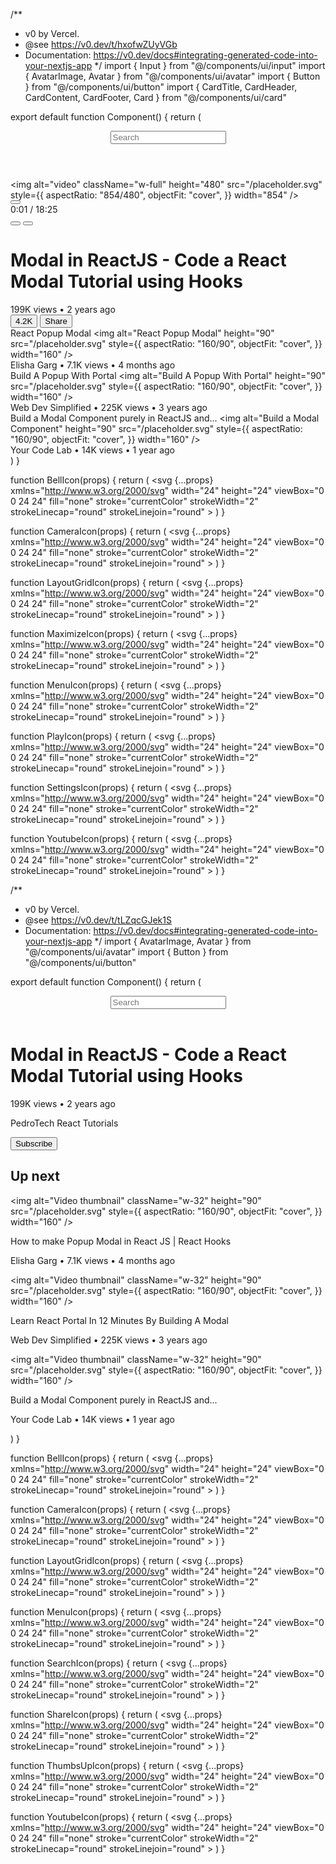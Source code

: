 /**
 * v0 by Vercel.
 * @see https://v0.dev/t/hxofwZUyVGb
 * Documentation: https://v0.dev/docs#integrating-generated-code-into-your-nextjs-app
 */
import { Input } from "@/components/ui/input"
import { AvatarImage, Avatar } from "@/components/ui/avatar"
import { Button } from "@/components/ui/button"
import { CardTitle, CardHeader, CardContent, CardFooter, Card } from "@/components/ui/card"

export default function Component() {
  return (
    <div className="bg-black text-white min-h-screen">
      <header className="bg-[#202020] p-4 flex justify-between items-center">
        <div className="flex items-center space-x-4">
          <MenuIcon className="text-white" />
          <YoutubeIcon className="text-red-600" />
        </div>
        <div className="flex-grow mx-4">
          <Input placeholder="Search" />
        </div>
        <div className="flex items-center space-x-4">
          <CameraIcon className="text-white" />
          <LayoutGridIcon className="text-white" />
          <BellIcon className="text-white" />
          <Avatar>
            <AvatarImage alt="user avatar" src="/placeholder.svg?height=32&width=32" />
          </Avatar>
        </div>
      </header>
      <main className="flex">
        <div className="w-[70%] p-8">
          <div className="relative">
            <img
              alt="video"
              className="w-full"
              height="480"
              src="/placeholder.svg"
              style={{
                aspectRatio: "854/480",
                objectFit: "cover",
              }}
              width="854"
            />
            <div className="absolute bottom-0 left-0 right-0 bg-black bg-opacity-50 p-4 flex justify-between items-center">
              <div className="flex space-x-4">
                <Button className="bg-transparent">
                  <PlayIcon className="text-white" />
                </Button>
                <div className="text-white">0:01 / 18:25</div>
              </div>
              <div className="flex space-x-4">
                <Button className="bg-transparent">
                  <SettingsIcon className="text-white" />
                </Button>
                <Button className="bg-transparent">
                  <MaximizeIcon className="text-white" />
                </Button>
              </div>
            </div>
          </div>
          <div className="mt-4">
            <h1 className="text-lg font-bold">Modal in ReactJS - Code a React Modal Tutorial using Hooks</h1>
            <div className="flex justify-between items-center text-sm">
              <div>
                <span>199K views • 2 years ago</span>
              </div>
              <div className="flex space-x-4">
                <Button className="bg-transparent text-white">4.2K</Button>
                <Button className="bg-transparent text-white">Share</Button>
              </div>
            </div>
          </div>
        </div>
        <div className="w-[30%] p-8">
          <div className="space-y-4">
            <Card className="bg-[#202020]">
              <CardHeader>
                <CardTitle>React Popup Modal</CardTitle>
              </CardHeader>
              <CardContent>
                <img
                  alt="React Popup Modal"
                  height="90"
                  src="/placeholder.svg"
                  style={{
                    aspectRatio: "160/90",
                    objectFit: "cover",
                  }}
                  width="160"
                />
              </CardContent>
              <CardFooter>
                <div className="text-sm">Elisha Garg • 7.1K views • 4 months ago</div>
              </CardFooter>
            </Card>
            <Card className="bg-[#202020]">
              <CardHeader>
                <CardTitle>Build A Popup With Portal</CardTitle>
              </CardHeader>
              <CardContent>
                <img
                  alt="Build A Popup With Portal"
                  height="90"
                  src="/placeholder.svg"
                  style={{
                    aspectRatio: "160/90",
                    objectFit: "cover",
                  }}
                  width="160"
                />
              </CardContent>
              <CardFooter>
                <div className="text-sm">Web Dev Simplified • 225K views • 3 years ago</div>
              </CardFooter>
            </Card>
            <Card className="bg-[#202020]">
              <CardHeader>
                <CardTitle>Build a Modal Component purely in ReactJS and...</CardTitle>
              </CardHeader>
              <CardContent>
                <img
                  alt="Build a Modal Component"
                  height="90"
                  src="/placeholder.svg"
                  style={{
                    aspectRatio: "160/90",
                    objectFit: "cover",
                  }}
                  width="160"
                />
              </CardContent>
              <CardFooter>
                <div className="text-sm">Your Code Lab • 14K views • 1 year ago</div>
              </CardFooter>
            </Card>
          </div>
        </div>
      </main>
    </div>
  )
}

function BellIcon(props) {
  return (
    <svg
      {...props}
      xmlns="http://www.w3.org/2000/svg"
      width="24"
      height="24"
      viewBox="0 0 24 24"
      fill="none"
      stroke="currentColor"
      strokeWidth="2"
      strokeLinecap="round"
      strokeLinejoin="round"
    >
      <path d="M6 8a6 6 0 0 1 12 0c0 7 3 9 3 9H3s3-2 3-9" />
      <path d="M10.3 21a1.94 1.94 0 0 0 3.4 0" />
    </svg>
  )
}


function CameraIcon(props) {
  return (
    <svg
      {...props}
      xmlns="http://www.w3.org/2000/svg"
      width="24"
      height="24"
      viewBox="0 0 24 24"
      fill="none"
      stroke="currentColor"
      strokeWidth="2"
      strokeLinecap="round"
      strokeLinejoin="round"
    >
      <path d="M14.5 4h-5L7 7H4a2 2 0 0 0-2 2v9a2 2 0 0 0 2 2h16a2 2 0 0 0 2-2V9a2 2 0 0 0-2-2h-3l-2.5-3z" />
      <circle cx="12" cy="13" r="3" />
    </svg>
  )
}


function LayoutGridIcon(props) {
  return (
    <svg
      {...props}
      xmlns="http://www.w3.org/2000/svg"
      width="24"
      height="24"
      viewBox="0 0 24 24"
      fill="none"
      stroke="currentColor"
      strokeWidth="2"
      strokeLinecap="round"
      strokeLinejoin="round"
    >
      <rect width="7" height="7" x="3" y="3" rx="1" />
      <rect width="7" height="7" x="14" y="3" rx="1" />
      <rect width="7" height="7" x="14" y="14" rx="1" />
      <rect width="7" height="7" x="3" y="14" rx="1" />
    </svg>
  )
}


function MaximizeIcon(props) {
  return (
    <svg
      {...props}
      xmlns="http://www.w3.org/2000/svg"
      width="24"
      height="24"
      viewBox="0 0 24 24"
      fill="none"
      stroke="currentColor"
      strokeWidth="2"
      strokeLinecap="round"
      strokeLinejoin="round"
    >
      <path d="M8 3H5a2 2 0 0 0-2 2v3" />
      <path d="M21 8V5a2 2 0 0 0-2-2h-3" />
      <path d="M3 16v3a2 2 0 0 0 2 2h3" />
      <path d="M16 21h3a2 2 0 0 0 2-2v-3" />
    </svg>
  )
}


function MenuIcon(props) {
  return (
    <svg
      {...props}
      xmlns="http://www.w3.org/2000/svg"
      width="24"
      height="24"
      viewBox="0 0 24 24"
      fill="none"
      stroke="currentColor"
      strokeWidth="2"
      strokeLinecap="round"
      strokeLinejoin="round"
    >
      <line x1="4" x2="20" y1="12" y2="12" />
      <line x1="4" x2="20" y1="6" y2="6" />
      <line x1="4" x2="20" y1="18" y2="18" />
    </svg>
  )
}


function PlayIcon(props) {
  return (
    <svg
      {...props}
      xmlns="http://www.w3.org/2000/svg"
      width="24"
      height="24"
      viewBox="0 0 24 24"
      fill="none"
      stroke="currentColor"
      strokeWidth="2"
      strokeLinecap="round"
      strokeLinejoin="round"
    >
      <polygon points="5 3 19 12 5 21 5 3" />
    </svg>
  )
}


function SettingsIcon(props) {
  return (
    <svg
      {...props}
      xmlns="http://www.w3.org/2000/svg"
      width="24"
      height="24"
      viewBox="0 0 24 24"
      fill="none"
      stroke="currentColor"
      strokeWidth="2"
      strokeLinecap="round"
      strokeLinejoin="round"
    >
      <path d="M12.22 2h-.44a2 2 0 0 0-2 2v.18a2 2 0 0 1-1 1.73l-.43.25a2 2 0 0 1-2 0l-.15-.08a2 2 0 0 0-2.73.73l-.22.38a2 2 0 0 0 .73 2.73l.15.1a2 2 0 0 1 1 1.72v.51a2 2 0 0 1-1 1.74l-.15.09a2 2 0 0 0-.73 2.73l.22.38a2 2 0 0 0 2.73.73l.15-.08a2 2 0 0 1 2 0l.43.25a2 2 0 0 1 1 1.73V20a2 2 0 0 0 2 2h.44a2 2 0 0 0 2-2v-.18a2 2 0 0 1 1-1.73l.43-.25a2 2 0 0 1 2 0l.15.08a2 2 0 0 0 2.73-.73l.22-.39a2 2 0 0 0-.73-2.73l-.15-.08a2 2 0 0 1-1-1.74v-.5a2 2 0 0 1 1-1.74l.15-.09a2 2 0 0 0 .73-2.73l-.22-.38a2 2 0 0 0-2.73-.73l-.15.08a2 2 0 0 1-2 0l-.43-.25a2 2 0 0 1-1-1.73V4a2 2 0 0 0-2-2z" />
      <circle cx="12" cy="12" r="3" />
    </svg>
  )
}


function YoutubeIcon(props) {
  return (
    <svg
      {...props}
      xmlns="http://www.w3.org/2000/svg"
      width="24"
      height="24"
      viewBox="0 0 24 24"
      fill="none"
      stroke="currentColor"
      strokeWidth="2"
      strokeLinecap="round"
      strokeLinejoin="round"
    >
      <path d="M2.5 17a24.12 24.12 0 0 1 0-10 2 2 0 0 1 1.4-1.4 49.56 49.56 0 0 1 16.2 0A2 2 0 0 1 21.5 7a24.12 24.12 0 0 1 0 10 2 2 0 0 1-1.4 1.4 49.55 49.55 0 0 1-16.2 0A2 2 0 0 1 2.5 17" />
      <path d="m10 15 5-3-5-3z" />
    </svg>
  )
}

/**
 * v0 by Vercel.
 * @see https://v0.dev/t/tLZqcGJek1S
 * Documentation: https://v0.dev/docs#integrating-generated-code-into-your-nextjs-app
 */
import { AvatarImage, Avatar } from "@/components/ui/avatar"
import { Button } from "@/components/ui/button"

export default function Component() {
  return (
    <div className="bg-black text-white min-h-screen">
      <header className="bg-[#202020] p-4 flex justify-between items-center">
        <div className="flex items-center space-x-4">
          <MenuIcon className="text-white" />
          <YoutubeIcon className="text-red-600 w-28 h-10" />
        </div>
        <div className="flex items-center space-x-4">
          <input className="p-2 rounded bg-[#121212] text-white" placeholder="Search" type="text" />
          <SearchIcon className="text-white" />
        </div>
        <div className="flex items-center space-x-4">
          <CameraIcon className="text-white" />
          <LayoutGridIcon className="text-white" />
          <BellIcon className="text-white" />
          <Avatar>
            <AvatarImage alt="User Avatar" src="/placeholder.svg?height=32&width=32" />
          </Avatar>
        </div>
      </header>
      <div className="flex">
        <div className="w-3/4 p-8">
          <span className="w-full rounded-md bg-muted" />
          <div className="mt-4">
            <h1 className="text-xl font-bold">Modal in ReactJS - Code a React Modal Tutorial using Hooks</h1>
            <div className="flex justify-between items-center mt-2">
              <div>
                <p className="text-sm">199K views • 2 years ago</p>
                <p className="text-sm">PedroTech React Tutorials</p>
              </div>
              <div className="flex space-x-2">
                <Button className="bg-transparent text-white">Subscribe</Button>
                <ThumbsUpIcon className="text-white" />
                <ShareIcon className="text-white" />
              </div>
            </div>
          </div>
        </div>
        <div className="w-1/4 bg-[#181818] p-4">
          <h2 className="text-lg font-bold mb-4">Up next</h2>
          <div className="space-y-4">
            <div className="flex space-x-2">
              <img
                alt="Video thumbnail"
                className="w-32"
                height="90"
                src="/placeholder.svg"
                style={{
                  aspectRatio: "160/90",
                  objectFit: "cover",
                }}
                width="160"
              />
              <div>
                <p className="text-sm font-medium">How to make Popup Modal in React JS | React Hooks</p>
                <p className="text-xs">Elisha Garg • 7.1K views • 4 months ago</p>
              </div>
            </div>
            <div className="flex space-x-2">
              <img
                alt="Video thumbnail"
                className="w-32"
                height="90"
                src="/placeholder.svg"
                style={{
                  aspectRatio: "160/90",
                  objectFit: "cover",
                }}
                width="160"
              />
              <div>
                <p className="text-sm font-medium">Learn React Portal In 12 Minutes By Building A Modal</p>
                <p className="text-xs">Web Dev Simplified • 225K views • 3 years ago</p>
              </div>
            </div>
            <div className="flex space-x-2">
              <img
                alt="Video thumbnail"
                className="w-32"
                height="90"
                src="/placeholder.svg"
                style={{
                  aspectRatio: "160/90",
                  objectFit: "cover",
                }}
                width="160"
              />
              <div>
                <p className="text-sm font-medium">Build a Modal Component purely in ReactJS and...</p>
                <p className="text-xs">Your Code Lab • 14K views • 1 year ago</p>
              </div>
            </div>
          </div>
        </div>
      </div>
    </div>
  )
}

function BellIcon(props) {
  return (
    <svg
      {...props}
      xmlns="http://www.w3.org/2000/svg"
      width="24"
      height="24"
      viewBox="0 0 24 24"
      fill="none"
      stroke="currentColor"
      strokeWidth="2"
      strokeLinecap="round"
      strokeLinejoin="round"
    >
      <path d="M6 8a6 6 0 0 1 12 0c0 7 3 9 3 9H3s3-2 3-9" />
      <path d="M10.3 21a1.94 1.94 0 0 0 3.4 0" />
    </svg>
  )
}


function CameraIcon(props) {
  return (
    <svg
      {...props}
      xmlns="http://www.w3.org/2000/svg"
      width="24"
      height="24"
      viewBox="0 0 24 24"
      fill="none"
      stroke="currentColor"
      strokeWidth="2"
      strokeLinecap="round"
      strokeLinejoin="round"
    >
      <path d="M14.5 4h-5L7 7H4a2 2 0 0 0-2 2v9a2 2 0 0 0 2 2h16a2 2 0 0 0 2-2V9a2 2 0 0 0-2-2h-3l-2.5-3z" />
      <circle cx="12" cy="13" r="3" />
    </svg>
  )
}


function LayoutGridIcon(props) {
  return (
    <svg
      {...props}
      xmlns="http://www.w3.org/2000/svg"
      width="24"
      height="24"
      viewBox="0 0 24 24"
      fill="none"
      stroke="currentColor"
      strokeWidth="2"
      strokeLinecap="round"
      strokeLinejoin="round"
    >
      <rect width="7" height="7" x="3" y="3" rx="1" />
      <rect width="7" height="7" x="14" y="3" rx="1" />
      <rect width="7" height="7" x="14" y="14" rx="1" />
      <rect width="7" height="7" x="3" y="14" rx="1" />
    </svg>
  )
}


function MenuIcon(props) {
  return (
    <svg
      {...props}
      xmlns="http://www.w3.org/2000/svg"
      width="24"
      height="24"
      viewBox="0 0 24 24"
      fill="none"
      stroke="currentColor"
      strokeWidth="2"
      strokeLinecap="round"
      strokeLinejoin="round"
    >
      <line x1="4" x2="20" y1="12" y2="12" />
      <line x1="4" x2="20" y1="6" y2="6" />
      <line x1="4" x2="20" y1="18" y2="18" />
    </svg>
  )
}


function SearchIcon(props) {
  return (
    <svg
      {...props}
      xmlns="http://www.w3.org/2000/svg"
      width="24"
      height="24"
      viewBox="0 0 24 24"
      fill="none"
      stroke="currentColor"
      strokeWidth="2"
      strokeLinecap="round"
      strokeLinejoin="round"
    >
      <circle cx="11" cy="11" r="8" />
      <path d="m21 21-4.3-4.3" />
    </svg>
  )
}


function ShareIcon(props) {
  return (
    <svg
      {...props}
      xmlns="http://www.w3.org/2000/svg"
      width="24"
      height="24"
      viewBox="0 0 24 24"
      fill="none"
      stroke="currentColor"
      strokeWidth="2"
      strokeLinecap="round"
      strokeLinejoin="round"
    >
      <path d="M4 12v8a2 2 0 0 0 2 2h12a2 2 0 0 0 2-2v-8" />
      <polyline points="16 6 12 2 8 6" />
      <line x1="12" x2="12" y1="2" y2="15" />
    </svg>
  )
}


function ThumbsUpIcon(props) {
  return (
    <svg
      {...props}
      xmlns="http://www.w3.org/2000/svg"
      width="24"
      height="24"
      viewBox="0 0 24 24"
      fill="none"
      stroke="currentColor"
      strokeWidth="2"
      strokeLinecap="round"
      strokeLinejoin="round"
    >
      <path d="M7 10v12" />
      <path d="M15 5.88 14 10h5.83a2 2 0 0 1 1.92 2.56l-2.33 8A2 2 0 0 1 17.5 22H4a2 2 0 0 1-2-2v-8a2 2 0 0 1 2-2h2.76a2 2 0 0 0 1.79-1.11L12 2h0a3.13 3.13 0 0 1 3 3.88Z" />
    </svg>
  )
}


function YoutubeIcon(props) {
  return (
    <svg
      {...props}
      xmlns="http://www.w3.org/2000/svg"
      width="24"
      height="24"
      viewBox="0 0 24 24"
      fill="none"
      stroke="currentColor"
      strokeWidth="2"
      strokeLinecap="round"
      strokeLinejoin="round"
    >
      <path d="M2.5 17a24.12 24.12 0 0 1 0-10 2 2 0 0 1 1.4-1.4 49.56 49.56 0 0 1 16.2 0A2 2 0 0 1 21.5 7a24.12 24.12 0 0 1 0 10 2 2 0 0 1-1.4 1.4 49.55 49.55 0 0 1-16.2 0A2 2 0 0 1 2.5 17" />
      <path d="m10 15 5-3-5-3z" />
    </svg>
  )
}